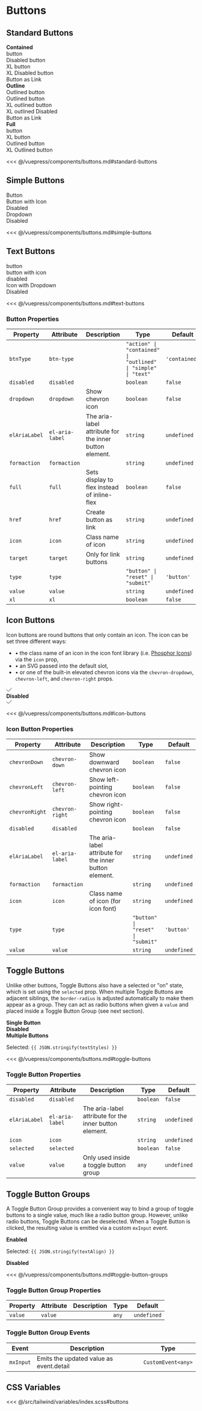 # Buttons

## Standard Buttons

<!-- #region standard-buttons -->
<section class="mds">
  <div class="grid grid-cols-1 lg:grid-cols-2">
    <div>
      <strong>Contained</strong>
      <div class="my-20">
        <mx-button>button</mx-button>
      </div>
      <div class="my-20">
        <mx-button disabled>Disabled button</mx-button>
      </div>
      <div class="my-20">
        <mx-button xl>XL button</mx-button>
      </div>
      <div class="my-20">
        <mx-button disabled xl>XL Disabled button</mx-button>
      </div>
       <div class="my-20">
        <mx-button href="https://google.com" target="_blank">Button as Link</mx-button>
      </div>
    </div>
    <div>
      <strong>Outline</strong>
      <div class="my-20">
        <mx-button btn-type="outlined">Outlined button</mx-button>
      </div>
      <div class="my-20">
        <mx-button btn-type="outlined" disabled>Outlined button</mx-button>
      </div>
      <div class="my-20">
        <mx-button btn-type="outlined" xl>XL outlined button</mx-button>
      </div>
      <div class="my-20">
        <mx-button btn-type="outlined" disabled xl>XL outlined Disabled</mx-button>
      </div>
      <div class="my-20">
        <mx-button btn-type="outlined" href="https://google.com" target="_blank">Button as Link</mx-button>
      </div>
    </div>
  </div>
  <div>
    <strong>Full</strong>
    <div class="my-20">
      <mx-button full>button</mx-button>
    </div>
    <div class="my-20">
      <mx-button xl full>XL button</mx-button>
    </div>
    <div class="my-20">
      <mx-button btn-type="outlined" full>Outlined button</mx-button>
    </div>
    <div class="my-20">
      <mx-button btn-type="outlined" full xl>XL Outlined button</mx-button>
    </div>
  </div>
</section>
<!-- #endregion standard-buttons -->

<<< @/vuepress/components/buttons.md#standard-buttons

## Simple Buttons

<!-- #region simple-buttons -->
<section class="mds">
  <div class="my-20">
    <mx-button btn-type="simple">Button</mx-button>
  </div>
  <div class="my-20">
    <mx-button btn-type="simple" icon="ph-apple-logo">Button with Icon</mx-button>
  </div>
  <div class="my-20">
    <mx-button btn-type="simple" disabled>Disabled</mx-button>
  </div>
  <div class="my-20">
    <mx-button btn-type="simple" dropdown>Dropdown</mx-button>
  </div>
  <div class="my-20">
    <mx-button btn-type="simple" dropdown disabled>Disabled</mx-button>
  </div>
</section>
<!-- #endregion simple-buttons -->

<<< @/vuepress/components/buttons.md#simple-buttons

## Text Buttons

<!-- #region text-buttons -->
<section class="mds">
  <div class="my-20">
    <mx-button btn-type="text">button</mx-button>
  </div>
  <div class="my-20">
    <mx-button btn-type="text" icon="ph-apple-logo">button with icon</mx-button>
  </div>
  <div class="my-20">
    <mx-button btn-type="text" disabled>disabled</mx-button>
  </div>
  <div class="my-20">
    <mx-button btn-type="text" icon="ph-apple-logo" dropdown>Icon with Dropdown</mx-button>
  </div>
  <div class="my-20">
    <mx-button btn-type="text" icon="ph-apple-logo" dropdown disabled>Disabled</mx-button>
  </div>
</section>
<!-- #endregion text-buttons -->

<<< @/vuepress/components/buttons.md#text-buttons

### Button Properties

| Property      | Attribute       | Description                                            | Type                                                          | Default       |
| ------------- | --------------- | ------------------------------------------------------ | ------------------------------------------------------------- | ------------- |
| `btnType`     | `btn-type`      |                                                        | `"action" \| "contained" \| "outlined" \| "simple" \| "text"` | `'contained'` |
| `disabled`    | `disabled`      |                                                        | `boolean`                                                     | `false`       |
| `dropdown`    | `dropdown`      | Show chevron icon                                      | `boolean`                                                     | `false`       |
| `elAriaLabel` | `el-aria-label` | The aria-label attribute for the inner button element. | `string`                                                      | `undefined`   |
| `formaction`  | `formaction`    |                                                        | `string`                                                      | `undefined`   |
| `full`        | `full`          | Sets display to flex instead of inline-flex            | `boolean`                                                     | `false`       |
| `href`        | `href`          | Create button as link                                  | `string`                                                      | `undefined`   |
| `icon`        | `icon`          | Class name of icon                                     | `string`                                                      | `undefined`   |
| `target`      | `target`        | Only for link buttons                                  | `string`                                                      | `undefined`   |
| `type`        | `type`          |                                                        | `"button" \| "reset" \| "submit"`                             | `'button'`    |
| `value`       | `value`         |                                                        | `string`                                                      | `undefined`   |
| `xl`          | `xl`            |                                                        | `boolean`                                                     | `false`       |

## Icon Buttons

Icon buttons are round buttons that only contain an icon. The icon can be set three different ways:

- &bull; the class name of an icon in the icon font library (i.e. [Phosphor Icons](/getting-started.html#phosphor-icons)) via the `icon` prop,
- &bull; an SVG passed into the default slot,
- &bull; or one of the built-in elevated chevron icons via the `chevron-dropdown`, `chevron-left`, and `chevron-right` props.

<!-- #region icon-buttons -->
<section class="mds">
  <div class="mt-5">
    <div>
      <div class="flex my-20 items-center">
        <mx-icon-button icon="ph-thumbs-up" el-aria-label="Like" />
        <mx-icon-button icon="ph-heart" el-aria-label="Fave" />
        <mx-icon-button icon="mds-x" el-aria-label="Close" />
        <mx-icon-button el-aria-label="OK">
          <svg viewBox="0 0 15 15" fill="none" xmlns="http://www.w3.org/2000/svg" width="15" height="15"><path d="M1 7l4.5 4.5L14 3" stroke="currentColor" stroke-linecap="square"></path></svg>
        </mx-icon-button>
        <mx-icon-button chevron-down el-aria-label="Down" />
        <mx-icon-button chevron-left el-aria-label="Left" />
        <mx-icon-button chevron-right el-aria-label="Right" />
        <mx-icon-button icon="ph-link" href="/" el-aria-label="Link" />
      </div>
    </div>
    <div>
      <strong>Disabled</strong>
      <div class="flex my-20 items-center">
        <mx-icon-button icon="ph-thumbs-up" disabled el-aria-label="Like" />
        <mx-icon-button icon="ph-heart" disabled el-aria-label="Fave" />
        <mx-icon-button icon="mds-x" disabled el-aria-label="Close" />
        <mx-icon-button disabled el-aria-label="OK">
          <svg viewBox="0 0 15 15" fill="none" xmlns="http://www.w3.org/2000/svg" width="15" height="15"><path d="M1 7l4.5 4.5L14 3" stroke="currentColor" stroke-linecap="square"></path></svg>
        </mx-icon-button>
        <mx-icon-button chevron-down disabled el-aria-label="Down" />
        <mx-icon-button chevron-left disabled el-aria-label="Left" />
        <mx-icon-button chevron-right disabled el-aria-label="Right" />
        <mx-icon-button icon="ph-link" href="/" disabled el-aria-label="Link" />
      </div>
    </div>
  </div>
</section>
<!-- #endregion icon-buttons -->

<<< @/vuepress/components/buttons.md#icon-buttons

### Icon Button Properties

| Property       | Attribute       | Description                                            | Type                              | Default     |
| -------------- | --------------- | ------------------------------------------------------ | --------------------------------- | ----------- |
| `chevronDown`  | `chevron-down`  | Show downward chevron icon                             | `boolean`                         | `false`     |
| `chevronLeft`  | `chevron-left`  | Show left-pointing chevron icon                        | `boolean`                         | `false`     |
| `chevronRight` | `chevron-right` | Show right-pointing chevron icon                       | `boolean`                         | `false`     |
| `disabled`     | `disabled`      |                                                        | `boolean`                         | `false`     |
| `elAriaLabel`  | `el-aria-label` | The aria-label attribute for the inner button element. | `string`                          | `undefined` |
| `formaction`   | `formaction`    |                                                        | `string`                          | `undefined` |
| `icon`         | `icon`          | Class name of icon (for icon font)                     | `string`                          | `undefined` |
| `type`         | `type`          |                                                        | `"button" \| "reset" \| "submit"` | `'button'`  |
| `value`        | `value`         |                                                        | `string`                          | `undefined` |

## Toggle Buttons

Unlike other buttons, Toggle Buttons also have a selected or "on" state, which is set using the <code>selected</code> prop.
When multiple Toggle Buttons are adjacent siblings, the <code>border-radius</code> is adjusted automatically to make them
appear as a group. They can act as radio buttons when given a <code>value</code> and placed inside a Toggle Button Group (see next section).

<!-- #region toggle-buttons -->
<section class="mds">
  <div class="mt-5 grid grid-cols-1 lg:grid-cols-2">
    <div>
      <strong>Single Button</strong>
      <div class="my-20">
        <mx-toggle-button  icon="ph-microphone-slash" :selected="isMuted" el-aria-label="Mute" @click="isMuted = !isMuted" />
      </div>
    </div>
    <div>
      <strong>Disabled</strong>
      <div class="my-20">
        <mx-toggle-button icon="ph-heart" disabled el-aria-label="Fave" />
      </div>
    </div>
    <div>
      <strong>Multiple Buttons</strong>
      <div class="flex my-20">
        <mx-toggle-button icon="ph-text-bolder" :selected="hasStyle('bold')" @click="toggleStyle('bold')" el-aria-label="Bold" />
        <mx-toggle-button icon="ph-text-italic" :selected="hasStyle('italic')" @click="toggleStyle('italic')" el-aria-label="Italic" />
        <mx-toggle-button icon="ph-text-underline" :selected="hasStyle('underline')" @click="toggleStyle('underline')" el-aria-label="Underline" />
      </div>
      <p class="my-20">Selected: <code>{{ JSON.stringify(textStyles) }}</code></p>
    </div>
  </div>
  </div>
</section>
<!-- #endregion toggle-buttons -->

<<< @/vuepress/components/buttons.md#toggle-buttons

### Toggle Button Properties

| Property      | Attribute       | Description                                            | Type      | Default     |
| ------------- | --------------- | ------------------------------------------------------ | --------- | ----------- |
| `disabled`    | `disabled`      |                                                        | `boolean` | `false`     |
| `elAriaLabel` | `el-aria-label` | The aria-label attribute for the inner button element. | `string`  | `undefined` |
| `icon`        | `icon`          |                                                        | `string`  | `undefined` |
| `selected`    | `selected`      |                                                        | `boolean` | `false`     |
| `value`       | `value`         | Only used inside a toggle button group                 | `any`     | `undefined` |

## Toggle Button Groups

A Toggle Button Group provides a convenient way to bind a group of toggle buttons to a single value, much like a radio button group.
However, unlike radio buttons, Toggle Buttons can be deselected. When a Toggle Button is clicked, the resulting value is
emitted via a custom <code>mxInput</code> event.

<!-- #region toggle-button-groups -->
<section class="mds">
  <div class="mt-5 grid grid-cols-1 lg:grid-cols-2">
    <div>
      <strong>Enabled</strong>
      <div class="my-20">
        <mx-toggle-button-group :value="textAlign" @mxInput="e => textAlign = e.detail">
          <mx-toggle-button icon="ph-text-align-left" el-aria-label="Align left" value="left" />
          <mx-toggle-button icon="ph-text-align-center" el-aria-label="Align center" value="center" />
          <mx-toggle-button icon="ph-text-align-right" el-aria-label="Align right" value="right" />
        </mx-toggle-button-group>
      </div>
      <p class="my-20">Selected: <code>{{ JSON.stringify(textAlign) }}</code></p>
    </div>
    <div>
      <strong>Disabled</strong>
      <div class="my-20">
        <mx-toggle-button-group :value="textAlign" @mxInput="e => textAlign = e.detail">
          <mx-toggle-button icon="ph-text-align-left" value="left" el-aria-label="Align left" disabled />
          <mx-toggle-button icon="ph-text-align-center" value="center" el-aria-label="Align center" disabled />
          <mx-toggle-button icon="ph-text-align-right" value="right" el-aria-label="Align right" disabled />
        </mx-toggle-button-group>
      </div>
    </div>
  </div>
  </div>
</section>
<!-- #endregion toggle-button-groups -->

<<< @/vuepress/components/buttons.md#toggle-button-groups

### Toggle Button Group Properties

| Property | Attribute | Description | Type  | Default     |
| -------- | --------- | ----------- | ----- | ----------- |
| `value`  | `value`   |             | `any` | `undefined` |

### Toggle Button Group Events

| Event     | Description                             | Type               |
| --------- | --------------------------------------- | ------------------ |
| `mxInput` | Emits the updated value as event.detail | `CustomEvent<any>` |

## CSS Variables

<<< @/src/tailwind/variables/index.scss#buttons

<script>
export default {
  data() {
    return {
      isMuted: false,
      textAlign: 'left',
      textStyles: ['underline', 'italic']
    }
  },
  methods: {
    hasStyle(value) {
      return this.textStyles.includes(value)
    },
    toggleStyle(value) {
      if (this.textStyles.includes(value)) this.textStyles = this.textStyles.filter(s => s !== value)
      else this.textStyles = [ ...this.textStyles, value]
    },
  }
}
</script>

